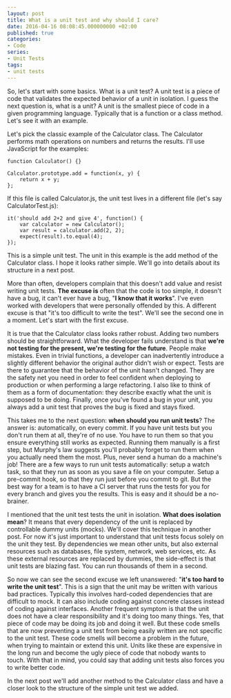 ```yaml
---
layout: post
title: What is a unit test and why should I care?
date: 2016-04-16 08:08:45.000000000 +02:00
published: true
categories:
- Code
series:
- Unit Tests
tags:
- unit tests
---
```


So, let's start with some basics. What is a unit test? A unit test is a piece of code that validates the expected behavior of a unit in isolation. I guess the next question is, what is a unit? A unit is the smallest piece of code in a given programming language. Typically that is a function or a class method. Let's see it with an example.

<!--more-->

Let's pick the classic example of the Calculator class. The Calculator performs math operations on numbers and returns the results. I'll use JavaScript for the examples:

```
function Calculator() {}

Calculator.prototype.add = function(x, y) {
    return x + y;
};
```

If this file is called Calculator.js, the unit test lives in a different file (let's say CalculatorTest.js):

```
it('should add 2+2 and give 4', function() {
    var calculator = new Calculator();
    var result = calculator.add(2, 2);
    expect(result).to.equal(4);
});
```

This is a simple unit test. The unit in this example is the add method of the Calculator class. I hope it looks rather simple. We'll go into details about its structure in a next post.

More than often, developers complain that this doesn't add value and resist writing unit tests. <strong>The excuse is</strong> often that the code is too simple, it doesn't have a bug, it can't ever have a bug, "<strong>I know that it works</strong>". I've even worked with developers that were personally offended by this. A different excuse is that "it's too difficult to write the test". We'll see the second one in a moment. Let's start with the first excuse.

It is true that the Calculator class looks rather robust. Adding two numbers should be straightforward. What the developer fails understand is that <strong>we're not testing for the present, we're testing for the future</strong>. People make mistakes. Even in trivial functions, a developer can inadvertently introduce a slightly different behavior the original author didn't wish or expect. Tests are there to guarantee that the behavior of the unit hasn't changed. They are the safety net you need in order to feel confident when deploying to production or when performing a large refactoring. I also like to think of them as a form of documentation: they describe exactly what the unit is supposed to be doing. Finally, once you've found a bug in your unit, you always add a unit test that proves the bug is fixed and stays fixed.

This takes me to the next question: <strong>when should you run unit tests</strong>? The answer is: automatically, on every commit. If you have unit tests but you don't run them at all, they're of no use. You have to run them so that you ensure everything still works as expected. Running them manually is a first step, but Murphy's law suggests you'll probably forget to run them when you actually need them the most. Plus, never send a human do a machine's job! There are a few ways to run unit tests automatically: setup a watch task, so that they run as soon as you save a file on your computer. Setup a pre-commit hook, so that they run just before you commit to git. But the best way for a team is to have a CI server that runs the tests for you for every branch and gives you the results. This is easy and it should be a no-brainer.

I mentioned that the unit test tests the unit in isolation. <strong>What does isolation mean</strong>? It means that every dependency of the unit is replaced by controllable dummy units (mocks). We'll cover this technique in another post. For now it's just important to understand that unit tests focus solely on the unit they test. By dependencies we mean other units, but also external resources such as databases, file system, network, web services, etc. As these external resources are replaced by dummies, the side-effect is that unit tests are blazing fast. You can run thousands of them in a second.

So now we can see the second excuse we left unanswered: "<strong>it's too hard to write the unit test</strong>". This is a sign that the unit may be written with various bad practices. Typically this involves hard-coded dependencies that are difficult to mock. It can also include coding against concrete classes instead of coding against interfaces. Another frequent symptom is that the unit does not have a clear responsibility and it's doing too many things. Yes, that piece of code may be doing its job and doing it well. But these code smells that are now preventing a unit test from being easily written are not specific to the unit test. These code smells will become a problem in the future, when trying to maintain or extend this unit. Units like these are expensive in the long run and become the ugly piece of code that nobody wants to touch. With that in mind, you could say that adding unit tests also forces you to write better code.

In the next post we'll add another method to the Calculator class and have a closer look to the structure of the simple unit test we added.

